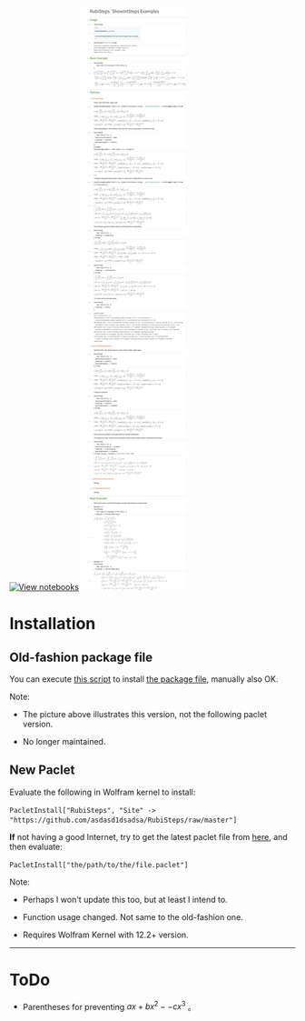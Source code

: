 [![View notebooks](https://wolfr.am/HAAhzkRq)](https://wolfr.am/Tf0XqiXI)
![](/Package/README.PNG)

# Installation

## Old-fashion package file

You can execute [this script](/Package/Install.wls) to install [the package file](/Package/RubiSteps.wl), manually also OK.

Note:

* The picture above illustrates this version, not the following paclet version.

* No longer maintained.

## New Paclet

Evaluate the following in Wolfram kernel to install:

`PacletInstall["RubiSteps", "Site" -> "https://github.com/asdasd1dsadsa/RubiSteps/raw/master"]`

**If** not having a good Internet, try to get the latest paclet file from [here](/Paclets/), and then evaluate:

`PacletInstall["the/path/to/the/file.paclet"]`

Note: 

* Perhaps I won't update this too, but at least I intend to.

* Function usage changed. Not same to the old-fashion one.

* Requires Wolfram Kernel with 12.2+ version.

---

# ToDo

* Parentheses for preventing $ax+bx^2--cx^3$ 。
